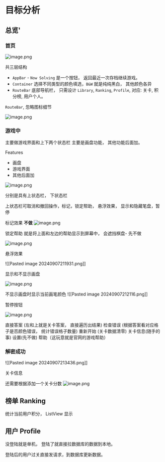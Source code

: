 # 目标分析

## 总览'


### 首页

![image.png](https://s2.loli.net/2024/09/07/ZGM2UyiLf4oT9Im.png)

共三层结构
- `AppBar` - `Now Solving` 是一个按钮， 返回最近一次存档继续游戏。
- `Container` 选择不同类型的颜色填选，`B&W` 就是纯纯黑白， 其他颜色各异
- `RouteBar` 底部导航栏， 只需设计 `Library`, `Ranking`, `Profile`, 对应: 关卡, 积分榜, 用户个人。

`RouteBar`, 忽略图标细节

![image.png](https://s2.loli.net/2024/09/07/MJe9LyTSNWQbaDY.png)



### 游戏中

主要做游戏界面和上下两个状态栏
主要是画盘功能， 其他功能后面加。

Features
- 画盘
- 游戏界面
- 其他后面加


![image.png](https://s2.loli.net/2024/09/07/4QLwqP69go3ufbt.png)


分别是具有上状态栏， 下状态栏

上状态栏可取消和撤回操作，标记，锁定帮助， 悬浮效果， 显示和隐藏笔盘，暂停

标记效果 **不做**
![image.png](https://s2.loli.net/2024/09/07/5rL7ecVmEFRtsYG.png)

锁定帮助 就是将上面和左边的帮助显示到屏幕中， 会遮挡棋盘- 先不做

![image.png](https://s2.loli.net/2024/09/07/Qul6otqexgkDvKs.png)

悬浮效果

![[Pasted image 20240907211931.png]]

显示和不显示画盘

![image.png](https://s2.loli.net/2024/09/07/P3z7kjGsid89aJK.png)


不显示画盘时显示当前画笔颜色
![[Pasted image 20240907212116.png]]



暂停按钮

![image.png](https://s2.loli.net/2024/09/07/oRSqari7U2VYb94.png)

直接答案 (左和上就是关卡答案， 直接遍历出结果)
检查错误 (根据答案看对应格子是否颜色错误， 统计错误格子数量)
重新开始 (关卡数据清零)
关卡信息(随手的事)
设置(先不做)
帮助（这玩意就是官网的游戏帮助）

###  解密成功

![[Pasted image 20240907213436.png]]



关卡信息

还需要根据添加一个关卡分数
![image.png](https://s2.loli.net/2024/09/07/JBWpTXiZybYwuVn.png)



## 榜单 Ranking

统计当前用户积分， ListView 显示

## 用户 Profile

没登陆就是单机， 登陆了就直接拉数据库的数据到本地。

登陆后的用户过关直接发请求，到数据库更新数据。